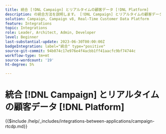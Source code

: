 ```yaml
---
title: 統合 [!DNL Campaign] とリアルタイムの顧客データ [!DNL Platform]
description: の統合方法を説明します。 [!DNL Campaign] とリアルタイムの顧客データ [!DNL Platform].
solution: Campaign, Campaign v8, Real-Time Customer Data Platform
feature: Integrations
topic: Integrations
role: Leader, Architect, Admin, Developer
level: Beginner
last-substantial-update: 2023-06-30T00:00:00Z
badgeIntegration: label="統合" type="positive"
source-git-commit: 94b074c17e976e4f4acbb1ff41aacfc9bf74744c
workflow-type: tm+mt
source-wordcount: '19'
ht-degree: 5%

---
```



# 統合 [!DNL Campaign] とリアルタイムの顧客データ [!DNL Platform]

{{$include /help/_includes/integrations-between-applications/campaign-rtcdp.md}}
